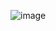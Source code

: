 
![image](https://github.com/gauravbindal2302/Ecoyaan/assets/89655308/61b4aa5e-2d46-4cc0-9d2f-125256b7edcc)
